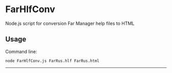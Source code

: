﻿FarHlfConv
==========

Node.js script for conversion Far Manager help files to HTML

## Usage

Command line:
```
node FarHlfConv.js FarRus.hlf FarRus.html
```

<hr>
